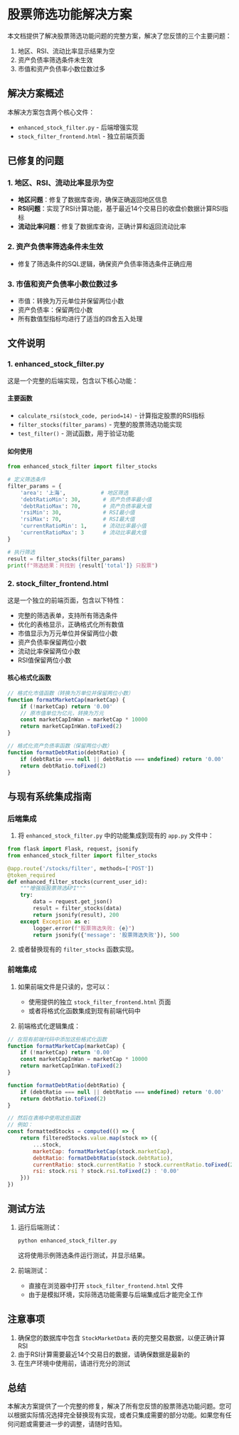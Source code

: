 # 股票筛选功能解决方案

本文档提供了解决股票筛选功能问题的完整方案，解决了您反馈的三个主要问题：
1. 地区、RSI、流动比率显示结果为空
2. 资产负债率筛选条件未生效
3. 市值和资产负债率小数位数过多

## 解决方案概述

本解决方案包含两个核心文件：
- `enhanced_stock_filter.py` - 后端增强实现
- `stock_filter_frontend.html` - 独立前端页面

## 已修复的问题

### 1. 地区、RSI、流动比率显示为空
- **地区问题**：修复了数据库查询，确保正确返回地区信息
- **RSI问题**：实现了RSI计算功能，基于最近14个交易日的收盘价数据计算RSI指标
- **流动比率问题**：修复了数据库查询，正确计算和返回流动比率

### 2. 资产负债率筛选条件未生效
- 修复了筛选条件的SQL逻辑，确保资产负债率筛选条件正确应用

### 3. 市值和资产负债率小数位数过多
- 市值：转换为万元单位并保留两位小数
- 资产负债率：保留两位小数
- 所有数值型指标均进行了适当的四舍五入处理

## 文件说明

### 1. enhanced_stock_filter.py

这是一个完整的后端实现，包含以下核心功能：

#### 主要函数
- `calculate_rsi(stock_code, period=14)` - 计算指定股票的RSI指标
- `filter_stocks(filter_params)` - 完整的股票筛选功能实现
- `test_filter()` - 测试函数，用于验证功能

#### 如何使用

```python
from enhanced_stock_filter import filter_stocks

# 定义筛选条件
filter_params = {
    'area': '上海',           # 地区筛选
    'debtRatioMin': 30,       # 资产负债率最小值
    'debtRatioMax': 70,       # 资产负债率最大值
    'rsiMin': 30,             # RSI最小值
    'rsiMax': 70,             # RSI最大值
    'currentRatioMin': 1,     # 流动比率最小值
    'currentRatioMax': 3      # 流动比率最大值
}

# 执行筛选
result = filter_stocks(filter_params)
print(f"筛选结果：共找到 {result['total']} 只股票")
```

### 2. stock_filter_frontend.html

这是一个独立的前端页面，包含以下特性：

- 完整的筛选表单，支持所有筛选条件
- 优化的表格显示，正确格式化所有数值
- 市值显示为万元单位并保留两位小数
- 资产负债率保留两位小数
- 流动比率保留两位小数
- RSI值保留两位小数

#### 核心格式化函数

```javascript
// 格式化市值函数（转换为万单位并保留两位小数）
function formatMarketCap(marketCap) {
    if (!marketCap) return '0.00'
    // 原市值单位为亿元，转换为万元
    const marketCapInWan = marketCap * 10000
    return marketCapInWan.toFixed(2)
}

// 格式化资产负债率函数（保留两位小数）
function formatDebtRatio(debtRatio) {
    if (debtRatio === null || debtRatio === undefined) return '0.00'
    return debtRatio.toFixed(2)
}
```

## 与现有系统集成指南

### 后端集成

1. 将 `enhanced_stock_filter.py` 中的功能集成到现有的 `app.py` 文件中：

```python
from flask import Flask, request, jsonify
from enhanced_stock_filter import filter_stocks

@app.route('/stocks/filter', methods=['POST'])
@token_required
def enhanced_filter_stocks(current_user_id):
    """增强版股票筛选API"""
    try:
        data = request.get_json()
        result = filter_stocks(data)
        return jsonify(result), 200
    except Exception as e:
        logger.error(f"股票筛选失败: {e}")
        return jsonify({'message': '股票筛选失败'}), 500
```

2. 或者替换现有的 `filter_stocks` 函数实现。

### 前端集成

1. 如果前端文件是只读的，您可以：
   - 使用提供的独立 `stock_filter_frontend.html` 页面
   - 或者将格式化函数集成到现有前端代码中

2. 前端格式化逻辑集成：

```javascript
// 在现有前端代码中添加这些格式化函数
function formatMarketCap(marketCap) {
    if (!marketCap) return '0.00'
    const marketCapInWan = marketCap * 10000
    return marketCapInWan.toFixed(2)
}

function formatDebtRatio(debtRatio) {
    if (debtRatio === null || debtRatio === undefined) return '0.00'
    return debtRatio.toFixed(2)
}

// 然后在表格中使用这些函数
// 例如：
const formattedStocks = computed(() => {
    return filteredStocks.value.map(stock => ({
        ...stock,
        marketCap: formatMarketCap(stock.marketCap),
        debtRatio: formatDebtRatio(stock.debtRatio),
        currentRatio: stock.currentRatio ? stock.currentRatio.toFixed(2) : '0.00',
        rsi: stock.rsi ? stock.rsi.toFixed(2) : '0.00'
    }))
})
```

## 测试方法

1. 运行后端测试：
   ```bash
   python enhanced_stock_filter.py
   ```
   这将使用示例筛选条件运行测试，并显示结果。

2. 前端测试：
   - 直接在浏览器中打开 `stock_filter_frontend.html` 文件
   - 由于是模拟环境，实际筛选功能需要与后端集成后才能完全工作

## 注意事项

1. 确保您的数据库中包含 `StockMarketData` 表的完整交易数据，以便正确计算RSI
2. 由于RSI计算需要最近14个交易日的数据，请确保数据是最新的
3. 在生产环境中使用前，请进行充分的测试

## 总结

本解决方案提供了一个完整的修复，解决了所有您反馈的股票筛选功能问题。您可以根据实际情况选择完全替换现有实现，或者只集成需要的部分功能。如果您有任何问题或需要进一步的调整，请随时告知。